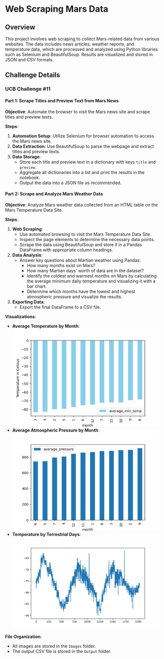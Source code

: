 # Web Scraping Mars Data

## Overview

This project involves web scraping to collect Mars-related data from various websites. The data includes news articles, weather reports, and temperature data, which are processed and analyzed using Python libraries such as Selenium and BeautifulSoup. Results are visualized and stored in JSON and CSV formats.

## Challenge Details

### UCB Challenge #11

#### Part 1: Scrape Titles and Preview Text from Mars News

**Objective**: Automate the browser to visit the Mars news site and scrape titles and preview texts.

**Steps**:

1. **Automation Setup**: Utilize Selenium for browser automation to access the Mars news site.
2. **Data Extraction**: Use BeautifulSoup to parse the webpage and extract titles and preview texts.
3. **Data Storage**:
   - Store each title and preview text in a dictionary with keys `title` and `preview`.
   - Aggregate all dictionaries into a list and print the results in the notebook.
   - Output the data into a JSON file as recommended.

#### Part 2: Scrape and Analyze Mars Weather Data

**Objective**: Analyze Mars weather data collected from an HTML table on the Mars Temperature Data Site.

**Steps**:

1. **Web Scraping**:
   - Use automated browsing to visit the Mars Temperature Data Site.
   - Inspect the page elements to determine the necessary data points.
   - Scrape the data using BeautifulSoup and store it in a Pandas DataFrame with appropriate column headings.
2. **Data Analysis**:
   - Answer key questions about Martian weather using Pandas:
     - How many months exist on Mars?
     - How many Martian days' worth of data are in the dataset?
     - Identify the coldest and warmest months on Mars by calculating the average minimum daily temperature and visualizing it with a bar chart.
     - Determine which months have the lowest and highest atmospheric pressure and visualize the results.
3. **Exporting Data**:
   - Export the final DataFrame to a CSV file.

**Visualizations**:

- **Average Temperature by Month**: 
  ![Average Temperature per Month](./Images/Average_temp_per_month_sorted.png)
- **Average Atmospheric Pressure by Month**: 
  ![Average Pressure by Month](./Images/Average_Pressure_by_Month.png)
- **Temperature by Terrestrial Days**: 
  ![Temperature by Terrestrial Days](./Images/Temp_by_Terrestrial_Days.png)

**File Organization**:

- All images are stored in the `Images` folder.
- The output CSV file is stored in the `Output` folder.
